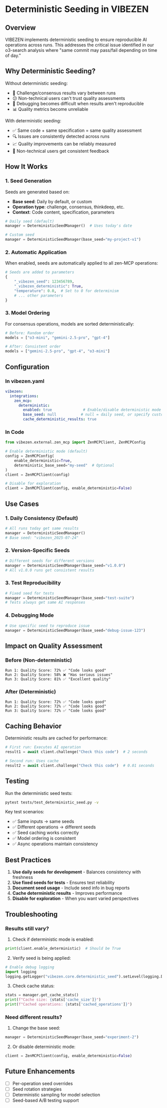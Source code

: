 # Deterministic Seeding in VIBEZEN

## Overview

VIBEZEN implements deterministic seeding to ensure reproducible AI operations across runs. This addresses the critical issue identified in our o3-search analysis where "same commit may pass/fail depending on time of day."

## Why Deterministic Seeding?

Without deterministic seeding:
- 🎲 Challenge/consensus results vary between runs
- 😕 Non-technical users can't trust quality assessments
- 🐛 Debugging becomes difficult when results aren't reproducible
- 📊 Quality metrics become unreliable

With deterministic seeding:
- ✅ Same code + same specification = same quality assessment
- 🔍 Issues are consistently detected across runs
- 📈 Quality improvements can be reliably measured
- 🤝 Non-technical users get consistent feedback

## How It Works

### 1. Seed Generation

Seeds are generated based on:
- **Base seed**: Daily by default, or custom
- **Operation type**: challenge, consensus, thinkdeep, etc.
- **Context**: Code content, specification, parameters

```python
# Daily seed (default)
manager = DeterministicSeedManager()  # Uses today's date

# Custom seed
manager = DeterministicSeedManager(base_seed="my-project-v1")
```

### 2. Automatic Application

When enabled, seeds are automatically applied to all zen-MCP operations:

```python
# Seeds are added to parameters
{
    "_vibezen_seed": 123456789,
    "_vibezen_deterministic": True,
    "temperature": 0.0,  # Set to 0 for determinism
    # ... other parameters
}
```

### 3. Model Ordering

For consensus operations, models are sorted deterministically:

```python
# Before: Random order
models = ["o3-mini", "gemini-2.5-pro", "gpt-4"]

# After: Consistent order
models = ["gemini-2.5-pro", "gpt-4", "o3-mini"]
```

## Configuration

### In vibezen.yaml

```yaml
vibezen:
  integrations:
    zen_mcp:
      deterministic:
        enabled: true              # Enable/disable deterministic mode
        base_seed: null           # null = daily seed, or specify custom
        cache_deterministic_results: true
```

### In Code

```python
from vibezen.external.zen_mcp import ZenMCPClient, ZenMCPConfig

# Enable deterministic mode (default)
config = ZenMCPConfig(
    enable_deterministic=True,
    deterministic_base_seed="my-seed"  # Optional
)
client = ZenMCPClient(config)

# Disable for exploration
client = ZenMCPClient(config, enable_deterministic=False)
```

## Use Cases

### 1. Daily Consistency (Default)

```python
# All runs today get same results
manager = DeterministicSeedManager()
# Base seed: "vibezen_2025-07-24"
```

### 2. Version-Specific Seeds

```python
# Different seeds for different versions
manager = DeterministicSeedManager(base_seed="v1.0.0")
# All v1.0.0 runs get consistent results
```

### 3. Test Reproducibility

```python
# Fixed seed for tests
manager = DeterministicSeedManager(base_seed="test-suite")
# Tests always get same AI responses
```

### 4. Debugging Mode

```python
# Use specific seed to reproduce issue
manager = DeterministicSeedManager(base_seed="debug-issue-123")
```

## Impact on Quality Assessment

### Before (Non-deterministic)
```
Run 1: Quality Score: 72% ✅ "Code looks good"
Run 2: Quality Score: 58% ❌ "Has serious issues"
Run 3: Quality Score: 81% ✅ "Excellent quality"
```

### After (Deterministic)
```
Run 1: Quality Score: 72% ✅ "Code looks good"
Run 2: Quality Score: 72% ✅ "Code looks good"
Run 3: Quality Score: 72% ✅ "Code looks good"
```

## Caching Behavior

Deterministic results are cached for performance:

```python
# First run: Executes AI operation
result1 = await client.challenge("Check this code")  # 2 seconds

# Second run: Uses cache
result2 = await client.challenge("Check this code")  # 0.01 seconds
```

## Testing

Run the deterministic seed tests:

```bash
pytest tests/test_deterministic_seed.py -v
```

Key test scenarios:
- ✅ Same inputs → same seeds
- ✅ Different operations → different seeds
- ✅ Seed caching works correctly
- ✅ Model ordering is consistent
- ✅ Async operations maintain consistency

## Best Practices

1. **Use daily seeds for development** - Balances consistency with freshness
2. **Use fixed seeds for tests** - Ensures test reliability
3. **Document seed usage** - Include seed info in bug reports
4. **Cache deterministic results** - Improves performance
5. **Disable for exploration** - When you want varied perspectives

## Troubleshooting

### Results still vary?

1. Check if deterministic mode is enabled:
```python
print(client.enable_deterministic)  # Should be True
```

2. Verify seed is being applied:
```python
# Enable debug logging
import logging
logging.getLogger("vibezen.core.deterministic_seed").setLevel(logging.DEBUG)
```

3. Check cache status:
```python
stats = manager.get_cache_stats()
print(f"Cache size: {stats['cache_size']}")
print(f"Cached operations: {stats['cached_operations']}")
```

### Need different results?

1. Change the base seed:
```python
manager = DeterministicSeedManager(base_seed="experiment-2")
```

2. Or disable deterministic mode:
```python
client = ZenMCPClient(config, enable_deterministic=False)
```

## Future Enhancements

- [ ] Per-operation seed overrides
- [ ] Seed rotation strategies
- [ ] Deterministic sampling for model selection
- [ ] Seed-based A/B testing support
